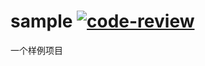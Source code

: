 # sample [![code-review](https://github.com/isyscore-fe/sample/actions/workflows/code-review.yml/badge.svg?branch=v1.x)](https://github.com/isyscore-fe/sample/actions/workflows/code-review.yml)

一个样例项目

